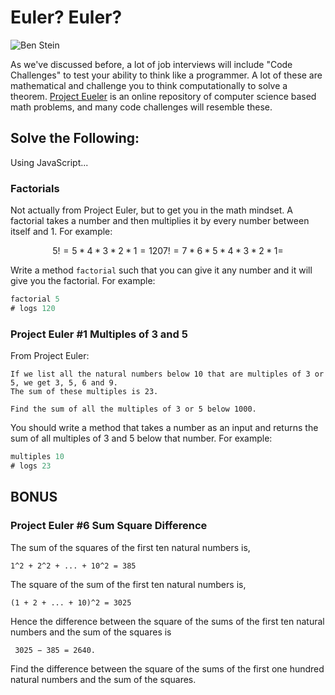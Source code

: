 # Euler? Euler?

![Ben Stein](https://allthingsd.com/files/2012/04/bueller.jpg)

As we've discussed before, a lot of job interviews will include "Code Challenges" to test your ability to think like a programmer. A lot of these are mathematical and challenge you to think computationally to solve a theorem. [Project Eueler](http://projecteuler.net) is an online repository of computer science based math problems, and many code challenges will resemble these.


## Solve the Following:

Using JavaScript...

### Factorials

Not actually from Project Euler, but to get you in the math mindset. A factorial takes a number and then multiplies it by every number between itself and 1. For example:

```math
5! = 5 * 4 * 3 * 2 *1 = 120

7! = 7 * 6 * 5 * 4 * 3 * 2 * 1 =
```

Write a method ```factorial``` such that you can give it any number and it will give you the factorial. For example:

```JavaScript
factorial 5
# logs 120
```


### Project Euler #1 Multiples of 3 and 5

From Project Euler:

```text
If we list all the natural numbers below 10 that are multiples of 3 or 5, we get 3, 5, 6 and 9.
The sum of these multiples is 23.

Find the sum of all the multiples of 3 or 5 below 1000.
```

You should write a method that takes a number as an input and returns the sum of all multiples of 3 and 5 below that number. For example:


```JavaScript
multiples 10
# logs 23
```

## BONUS

### Project Euler #6 Sum Square Difference


The sum of the squares of the first ten natural numbers is,
```
1^2 + 2^2 + ... + 10^2 = 385
```
The square of the sum of the first ten natural numbers is,
```
(1 + 2 + ... + 10)^2 = 3025
```
Hence the difference between the square of the sums of the first ten natural numbers and the sum of the squares is
```
 3025 − 385 = 2640.
```
Find the difference between the square of the sums of the first one hundred natural numbers and the sum of the squares.
